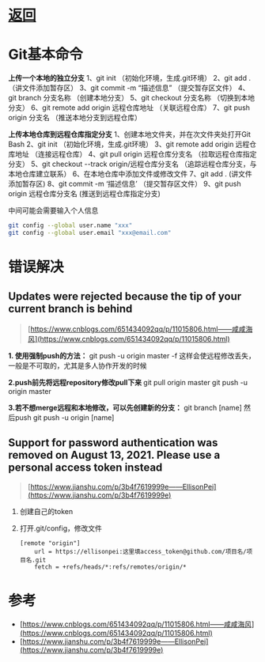 # [返回](/)

# Git基本命令

**上传一个本地的独立分支**
1、git init （初始化环境，生成.git环境）
2、git add . （讲文件添加暂存区）
3、git commit -m “描述信息” （提交暂存区文件）
4、git branch 分支名称 （创建本地分支）
5、git checkout 分支名称 （切换到本地分支）
6、git remote add origin 远程仓库地址 （关联远程仓库）
7、git push origin 分支名 （推送本地分支到远程仓库）

**上传本地仓库到远程仓库指定分支**
1、创建本地文件夹，并在次文件夹处打开Git Bash
2、git init （初始化环境，生成.git环境）
3、git remote add origin 远程仓库地址 （连接远程仓库）
4、git pull origin 远程仓库分支名 （拉取远程仓库指定分支）
5、git checkout --track origin/远程仓库分支名 （追踪远程仓库分支，与本地仓库建立联系）
6、在本地仓库中添加文件或修改文件
7、git add . (讲文件添加暂存区)
8、git commit -m ‘描述信息’ （提交暂存区文件）
9、git push origin 远程仓库分支名 (推送到远程仓库指定分支)

中间可能会需要输入个人信息

```bash
git config --global user.name "xxx"
git config --global user.email "xxx@email.com"
```

# 错误解决

## Updates were rejected because the tip of your current branch is behind

> [https://www.cnblogs.com/651434092qq/p/11015806.html——咸咸海风](https://www.cnblogs.com/651434092qq/p/11015806.html)

**1. 使用强制push的方法：**
git push -u origin master -f
这样会使远程修改丢失，一般是不可取的，尤其是多人协作开发的时候

**2.push前先将远程repository修改pull下来**
git pull origin master
git push -u origin master

**3.若不想merge远程和本地修改，可以先创建新的分支：**
git branch [name]
然后push
git push -u origin [name]

## Support for password authentication was removed on August 13, 2021. Please use a personal access token instead

> [https://www.jianshu.com/p/3b4f7619999e——EllisonPei](https://www.jianshu.com/p/3b4f7619999e)

1. 创建自己的token

2. 打开.git/config，修改文件

   ```text
   [remote "origin"]
       url = https://ellisonpei:这里填access_token@github.com/项目名/项目名.git
       fetch = +refs/heads/*:refs/remotes/origin/*
   ```



# 参考

- [https://www.cnblogs.com/651434092qq/p/11015806.html——咸咸海风](https://www.cnblogs.com/651434092qq/p/11015806.html)
- [https://www.jianshu.com/p/3b4f7619999e——EllisonPei](https://www.jianshu.com/p/3b4f7619999e)

